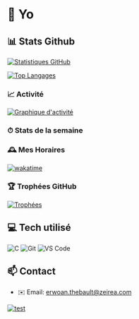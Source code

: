 # 👋 Yo



<!-- INFO-AUTOMATIQUE-DEBUT -->
## 📊 Stats Github

[![Statistiques GitHub](https://github-readme-stats.vercel.app/api?username=CyberOneFR&show_icons=true&theme=radical&locale=fr)](https://github.com/anuraghazra/github-readme-stats)

[![Top Langages](https://github-readme-stats.vercel.app/api/top-langs/?username=CyberOneFR&layout=compact&theme=radical&locale=fr)](https://github.com/anuraghazra/github-readme-stats)

### 📈 Activité

[![Graphique d'activité](https://github-readme-activity-graph.vercel.app/graph?username=CyberOneFR&theme=react-dark)](https://github.com/ashutosh00710/github-readme-activity-graph)

### ⏱ Stats de la semaine

<!--START_SECTION:waka-->
<!--END_SECTION:waka-->

### 🕰 Mes Horaires

[![wakatime](https://wakatime.com/badge/user/CyberOne.svg)](https://wakatime.com/@CybeOne)

### 🏆 Trophées GitHub

[![Trophées](https://github-profile-trophy.vercel.app/?username=CyberOneFR&theme=onedark&column=7&margin-w=15&margin-h=15)](https://github.com/ryo-ma/github-profile-trophy)

## 💻 Tech utilisé

![C](https://img.shields.io/badge/-C-A8B9CC?style=flat-square&logo=c&logoColor=white)
![Git](https://img.shields.io/badge/-Git-F05032?style=flat-square&logo=git&logoColor=white)
![VS Code](https://img.shields.io/badge/-VS%20Code-007ACC?style=flat-square&logo=visual-studio-code)

## 📫 Contact

- ✉️ Email: erwoan.thebault@zeirea.com

[![test](https://www.shadertoy.com/view/tsXBzS)](https://github.com/CyberOneFR)